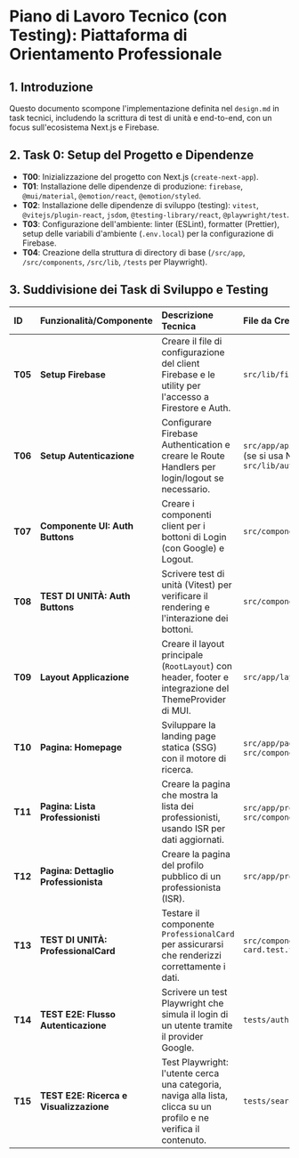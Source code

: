 # Piano di Lavoro Tecnico (con Testing): Piattaforma di Orientamento Professionale

## 1. Introduzione
Questo documento scompone l'implementazione definita nel `design.md` in task tecnici, includendo la scrittura di test di unità e end-to-end, con un focus sull'ecosistema Next.js e Firebase.

## 2. Task 0: Setup del Progetto e Dipendenze
* **T00**: Inizializzazione del progetto con Next.js (`create-next-app`).
* **T01**: Installazione delle dipendenze di produzione: `firebase`, `@mui/material`, `@emotion/react`, `@emotion/styled`.
* **T02**: Installazione delle dipendenze di sviluppo (testing): `vitest`, `@vitejs/plugin-react`, `jsdom`, `@testing-library/react`, `@playwright/test`.
* **T03**: Configurazione dell'ambiente: linter (ESLint), formatter (Prettier), setup delle variabili d'ambiente (`.env.local`) per la configurazione di Firebase.
* **T04**: Creazione della struttura di directory di base (`/src/app`, `/src/components`, `/src/lib`, `/tests` per Playwright).

## 3. Suddivisione dei Task di Sviluppo e Testing

| ID    | Funzionalità/Componente        | Descrizione Tecnica                                                                      | File da Creare/Modificare                                       | Dipendenze (ID Task) |
|:------|:-------------------------------|:-----------------------------------------------------------------------------------------|:----------------------------------------------------------------|:---------------------|
| **T05** | **Setup Firebase** | Creare il file di configurazione del client Firebase e le utility per l'accesso a Firestore e Auth. | `src/lib/firebase.ts`                                           | T01, T03             |
| **T06** | **Setup Autenticazione** | Configurare Firebase Authentication e creare le Route Handlers per login/logout se necessario. | `src/app/api/auth/[...nextauth]/route.ts` (se si usa NextAuth), o utility custom in `src/lib/auth.ts` | T05                  |
| **T07** | **Componente UI: Auth Buttons** | Creare i componenti client per i bottoni di Login (con Google) e Logout.                 | `src/components/auth-buttons.tsx`                               | T06                  |
| **T08** | **TEST DI UNITÀ: Auth Buttons** | Scrivere test di unità (Vitest) per verificare il rendering e l'interazione dei bottoni. | `src/components/auth-buttons.test.tsx`                          | T07                  |
| **T09** | **Layout Applicazione** | Creare il layout principale (`RootLayout`) con header, footer e integrazione del ThemeProvider di MUI. | `src/app/layout.tsx`                                            | T07                  |
| **T10** | **Pagina: Homepage** | Sviluppare la landing page statica (SSG) con il motore di ricerca.                       | `src/app/page.tsx`, `src/components/search-bar.tsx`             | T09                  |
| **T11** | **Pagina: Lista Professionisti** | Creare la pagina che mostra la lista dei professionisti, usando ISR per dati aggiornati. | `src/app/professionisti/page.tsx`, `src/components/professional-card.tsx` | T05                  |
| **T12** | **Pagina: Dettaglio Professionista** | Creare la pagina del profilo pubblico di un professionista (ISR).                        | `src/app/professionisti/[id]/page.tsx`                          | T05                  |
| **T13** | **TEST DI UNITÀ: ProfessionalCard** | Testare il componente `ProfessionalCard` per assicurarsi che renderizzi correttamente i dati. | `src/components/professional-card.test.tsx`                     | T11                  |
| **T14** | **TEST E2E: Flusso Autenticazione** | Scrivere un test Playwright che simula il login di un utente tramite il provider Google. | `tests/auth.spec.ts`                                            | T07, T09             |
| **T15** | **TEST E2E: Ricerca e Visualizzazione** | Test Playwright: l'utente cerca una categoria, naviga alla lista, clicca su un profilo e ne verifica il contenuto. | `tests/search.spec.ts`                                          | T10, T11, T12        |
